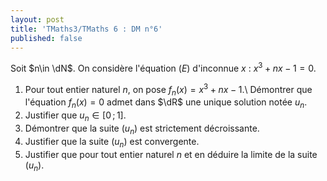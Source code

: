 ```yaml
---
layout: post
title: 'TMaths3/TMaths 6 : DM n°6'
published: false
---
```



Soit $n\in \dN$. On considère l'équation $(E)$ d'inconnue $x$ : $x^3+nx-1=0$.

1. Pour tout entier naturel $n$, on pose $f_n(x)=x^3+nx-1$.\\
Démontrer que l'équation $f_n(x)=0$ admet dans $\dR$ une unique solution notée $u_n$.
2. Justifier que $u_n\in [0\,;\,1]$.
3. Démontrer que la suite $(u_n)$ est strictement décroissante.
4. Justifier que la suite $(u_n)$ est convergente.
5. Justifier que pour tout entier naturel $n$ et en déduire la limite de la suite $(u_n)$.


